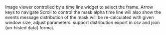 Image viewer controlled by a time line widget to select the frame. 
Arrow keys to navigate
Scroll to control the mask alpha
time line will also show the events message
distribution of the mask will be re-calculated with given window size, adjust parameters.
support distribution export in csv and json (un-histed data) format.